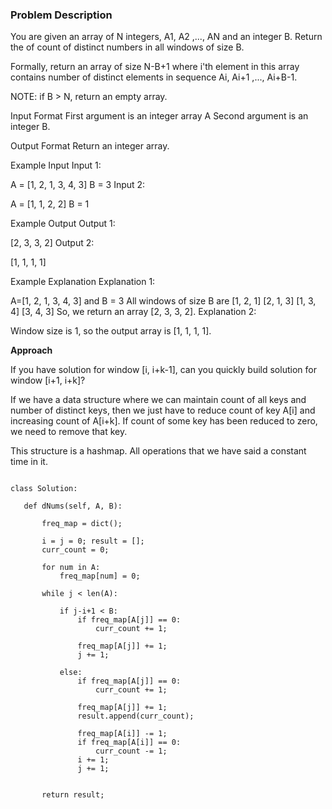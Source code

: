 ### Problem Description
You are given an array of N integers, A1, A2 ,..., AN and an integer B. Return the of count of distinct numbers in all windows of size B.

Formally, return an array of size N-B+1 where i'th element in this array contains number of distinct elements in sequence Ai, Ai+1 ,..., Ai+B-1.

NOTE: if B > N, return an empty array.



Input Format
First argument is an integer array A
Second argument is an integer B.



Output Format
Return an integer array.



Example Input
Input 1:

 A = [1, 2, 1, 3, 4, 3]
 B = 3
Input 2:

 A = [1, 1, 2, 2]
 B = 1


Example Output
Output 1:

 [2, 3, 3, 2]
Output 2:

 [1, 1, 1, 1]


Example Explanation
Explanation 1:

 A=[1, 2, 1, 3, 4, 3] and B = 3
 All windows of size B are
 [1, 2, 1]
 [2, 1, 3]
 [1, 3, 4]
 [3, 4, 3]
 So, we return an array [2, 3, 3, 2].
Explanation 2:

 Window size is 1, so the output array is [1, 1, 1, 1].
 
 **Approach**
 
 If you have solution for window [i, i+k-1], can you quickly build solution for window [i+1, i+k]?

If we have a data structure where we can maintain count of all keys and number of distinct keys, then we just have to reduce count of key A[i] and increasing count of A[i+k]. If count of some key has been reduced to zero, we need to remove that key.

This structure is a hashmap. All operations that we have said a constant time in it.


 ```
 
class Solution:

    def dNums(self, A, B):

        freq_map = dict();

        i = j = 0; result = [];
        curr_count = 0;

        for num in A:
            freq_map[num] = 0;

        while j < len(A):

            if j-i+1 < B:
                if freq_map[A[j]] == 0:
                    curr_count += 1;

                freq_map[A[j]] += 1;
                j += 1;

            else:
                if freq_map[A[j]] == 0:
                    curr_count += 1;

                freq_map[A[j]] += 1;
                result.append(curr_count);

                freq_map[A[i]] -= 1;
                if freq_map[A[i]] == 0:
                    curr_count -= 1;
                i += 1;
                j += 1;
            
    
        return result;

        
 ```
